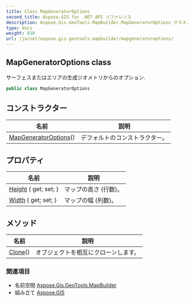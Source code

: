 ```yaml
---
title: Class MapGeneratorOptions
second_title: Aspose.GIS for .NET API リファレンス
description: Aspose.Gis.GeoTools.MapBuilder.MapGeneratorOptions クラス. サーフェスまたはエリアの生成ジオメトリからのオプション.
type: docs
weight: 810
url: /ja/net/aspose.gis.geotools.mapbuilder/mapgeneratoroptions/
---
```

## MapGeneratorOptions class

サーフェスまたはエリアの生成ジオメトリからのオプション.

```csharp
public class MapGeneratorOptions
```

## コンストラクター

| 名前 | 説明 |
| --- | --- |
| [MapGeneratorOptions](mapgeneratoroptions/)() | デフォルトのコンストラクター。 |

## プロパティ

| 名前 | 説明 |
| --- | --- |
| [Height](../../aspose.gis.geotools.mapbuilder/mapgeneratoroptions/height/) { get; set; } | マップの高さ (行数)。 |
| [Width](../../aspose.gis.geotools.mapbuilder/mapgeneratoroptions/width/) { get; set; } | マップの幅 (列数)。 |

## メソッド

| 名前 | 説明 |
| --- | --- |
| [Clone](../../aspose.gis.geotools.mapbuilder/mapgeneratoroptions/clone/)() | オブジェクトを相互にクローンします。 |

### 関連項目

* 名前空間 [Aspose.Gis.GeoTools.MapBuilder](../../aspose.gis.geotools.mapbuilder/)
* 組み立て [Aspose.GIS](../../)


